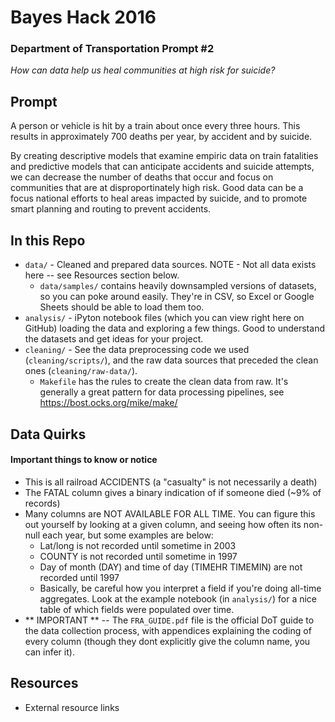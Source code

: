 # Bayes Hack 2016
### Department of Transportation Prompt #2

_How can data help us heal communities at high risk for suicide?_

## Prompt

A person or vehicle is hit by a train about once every three hours. This results in approximately 700 deaths per year, by accident and by suicide.

By creating descriptive models that examine empiric data on train fatalities and predictive models that can anticipate accidents and suicide attempts, we can decrease the number of deaths that occur and focus on communities that are at disproportinately high risk. Good data can be a focus national efforts to heal areas impacted by suicide, and to promote smart planning and routing to prevent accidents.

## In this Repo

* `data/` - Cleaned and prepared data sources. NOTE - Not all data exists here -- see Resources section below.
   * `data/samples/` contains heavily downsampled versions of datasets, so you can poke around easily. They're in CSV, so Excel or Google Sheets should be able to load them too.
* `analysis/` - iPyton notebook files (which you can view right here on GitHub) loading the data and exploring a few things. Good to understand the datasets and get ideas for your project.
* `cleaning/` - See the data preprocessing code we used (`cleaning/scripts/`), and the raw data sources that preceded the clean ones (`cleaning/raw-data/`).
   * `Makefile` has the rules to create the clean data from raw. It's generally a great pattern for data processing pipelines, see https://bost.ocks.org/mike/make/

## Data Quirks
#### Important things to know or notice
* This is all railroad ACCIDENTS (a "casualty" is not necessarily a death)
* The FATAL column gives a binary indication of if someone died (~9% of records)
* Many columns are NOT AVAILABLE FOR ALL TIME. You can figure this out yourself by looking at a given column, and seeing how often its non-null each year, but some examples are below:
  * Lat/long is not recorded until sometime in 2003
  * COUNTY is not recorded until sometime in 1997
  * Day of month (DAY) and time of day (TIMEHR TIMEMIN) are not recorded until 1997
  * Basically, be careful how you interpret a field if you're doing all-time aggregates. Look at the example notebook (in `analysis/`) for a nice table of which fields were populated over time.
* ** IMPORTANT ** -- The `FRA_GUIDE.pdf` file is the official DoT guide to the data collection process, with appendices explaining the coding of every column (though they dont explicitly give the column name, you can infer it).


## Resources

* External resource links
